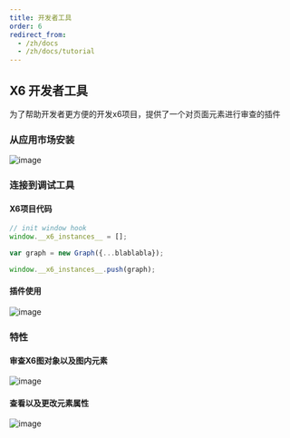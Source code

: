 ```yaml
---
title: 开发者工具
order: 6
redirect_from:
  - /zh/docs
  - /zh/docs/tutorial
---
```


## X6 开发者工具

为了帮助开发者更方便的开发x6项目，提供了一个对页面元素进行审查的插件

### 从应用市场安装

![image](https://user-images.githubusercontent.com/1826685/238003455-d341f598-1b35-4d8c-bb7c-0320cad6a4cb.png)



### 连接到调试工具

#### X6项目代码

```javascript
// init window hook
window.__x6_instances__ = [];

var graph = new Graph({...blablabla});

window.__x6_instances__.push(graph);

```

#### 插件使用

![image](https://user-images.githubusercontent.com/1826685/238013980-2d6018f8-7d85-473c-a043-98b1f03b6674.png)



### 特性

#### 审查X6图对象以及图内元素

![image](https://user-images.githubusercontent.com/1826685/238014156-e65ec2b0-f719-410e-9a10-89cdb836acde.png)



#### 查看以及更改元素属性

![image](https://user-images.githubusercontent.com/1826685/238014353-124feb8e-2049-499d-a13d-3d26f485bab6.png)



